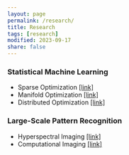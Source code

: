 ```yaml
---
layout: page
permalink: /research/
title: Research
tags: [research]
modified: 2023-09-17 
share: false
---
```



### Statistical Machine Learning

* Sparse Optimization <a href="https://github.com/xianchaoxiu/Sparse-Optimization" class="textlink" target="_blank">[link]</a>
* Manifold Optimization <a href="https://github.com/xianchaoxiu/Manifold-Optimization" class="textlink" target="_blank">[link]</a>
* Distributed Optimization <a href="https://github.com/xianchaoxiu/Distributed-Optimization" class="textlink" target="_blank">[link]</a>

	
### Large-Scale Pattern Recognition

* Hyperspectral Imaging <a href="https://github.com/xianchaoxiu/Hyperspectral-Imaging" class="textlink" target="_blank">[link]</a>
* Computational Imaging <a href="https://github.com/xianchaoxiu/Computational-Imaging" class="textlink" target="_blank">[link]</a>
